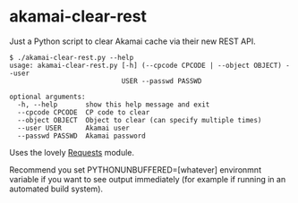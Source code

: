 akamai-clear-rest
=================

Just a Python script to clear Akamai cache via their new REST API.

    $ ./akamai-clear-rest.py --help
    usage: akamai-clear-rest.py [-h] (--cpcode CPCODE | --object OBJECT) --user
                                USER --passwd PASSWD
    
    optional arguments:
      -h, --help       show this help message and exit
      --cpcode CPCODE  CP code to clear
      --object OBJECT  Object to clear (can specify multiple times)
      --user USER      Akamai user
      --passwd PASSWD  Akamai password

Uses the lovely [Requests](http://docs.python-requests.org/en/latest/) module.

Recommend you set PYTHONUNBUFFERED=[whatever] environmnt variable if you want to see output immediately (for example if running in an automated build system).
